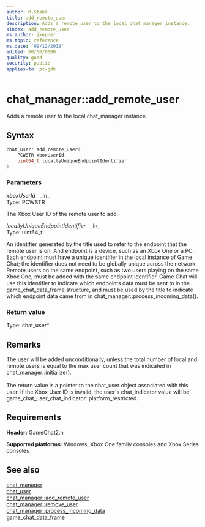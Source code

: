 ```yaml
---
author: M-Stahl
title: add_remote_user
description: Adds a remote user to the local chat_manager instance.
kindex: add_remote_user
ms.author: jkepner
ms.topic: reference
ms.date: '09/12/2019'
edited: 00/00/0000
quality: good
security: public
applies-to: pc-gdk
---
```


# chat_manager::add_remote_user  

Adds a remote user to the local chat_manager instance.  

## Syntax  
  
```cpp
chat_user* add_remote_user(  
    PCWSTR xboxUserId,  
    uint64_t locallyUniqueEndpointIdentifier  
)  
```  
  
### Parameters  
  
*xboxUserId* &nbsp;&nbsp;\_In\_  
Type: PCWSTR  
  
The Xbox User ID of the remote user to add.  
  
*locallyUniqueEndpointIdentifier* &nbsp;&nbsp;\_In\_  
Type: uint64_t  
  
An identifier generated by the title used to refer to the endpoint that the remote user is on. And endpoint is a device, such as an Xbox One or a PC. Each endpoint must have a unique identifier in the local instance of Game Chat; the identifier does not need to be globally unique across the network. Remote users on the same endpoint, such as two users playing on the same Xbox One, must be added with the same endpoint identifier. Game Chat will use this identifier to indicate which endpoints data must be sent to in the game_chat_data_frame structure, and must be used by the title to indicate which endpoint data came from in chat_manager::process_incoming_data().  
  
  
### Return value  
Type: chat_user*
  
  
## Remarks  
  
The user will be added unconditionally, unless the total number of local and remote users is equal to the max user count that was indicated in chat_manager\::initialize(). <br /><br /> The return value is a pointer to the chat_user object associated with this user. If the Xbox User ID is invalid, the user's chat_indicator value will be game_chat_user_chat_indicator\::platform_restricted.
  
## Requirements  
  
**Header:** GameChat2.h
  
**Supported platforms:** Windows, Xbox One family consoles and Xbox Series consoles  
  
## See also  
[chat_manager](../chat_manager.md)  
[chat_user](../../chat_user/chat_user.md)  
[chat_manager::add_remote_user](chat_manager_add_remote_user.md)  
[chat_manager::remove_user](chat_manager_remove_user.md)  
[chat_manager::process_incoming_data](chat_manager_process_incoming_data.md)  
[game_chat_data_frame](../../../structs/game_chat_data_frame.md)
  
  